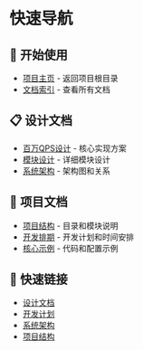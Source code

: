# 快速导航

## 🚀 开始使用
- [项目主页](../README.md) - 返回项目根目录
- [文档索引](README.md) - 查看所有文档

## 📋 设计文档
- [百万QPS设计](design.md) - 核心实现方案
- [模块设计](module-design.md) - 详细模块设计
- [系统架构](system-architecture.md) - 架构图和关系

## 📁 项目文档
- [项目结构](project-structure.md) - 目录和模块说明
- [开发排期](development-schedule.md) - 开发计划和时间安排
- [核心示例](core-example.md) - 代码和配置示例

## 🔗 快速链接
- [设计文档](design.md)
- [开发计划](development-schedule.md)
- [系统架构](system-architecture.md)
- [项目结构](project-structure.md) 
